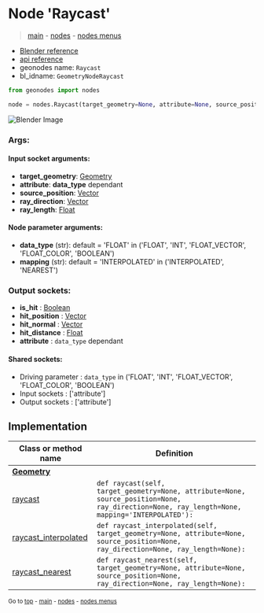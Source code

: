 # Node 'Raycast'

> [main](../structure.md) - [nodes](nodes.md) - [nodes menus](nodes_menus.md)

- [Blender reference](https://docs.blender.org/manual/en/latest/modeling/geometry_nodes/geometry/raycast.html)
- [api reference](https://docs.blender.org/api/current/bpy.types.GeometryNodeRaycast.html)
- geonodes name: `Raycast`
- bl_idname: `GeometryNodeRaycast`

```python
from geonodes import nodes

node = nodes.Raycast(target_geometry=None, attribute=None, source_position=None, ray_direction=None, ray_length=None, data_type='FLOAT', mapping='INTERPOLATED')
```

![Blender Image](https://docs.blender.org/manual/en/latest/_images/node-types_GeometryNodeRaycast.webp)

### Args:

#### Input socket arguments:

- **target_geometry**: [Geometry](Geometry.md)
- **attribute**: **data_type** dependant
- **source_position**: [Vector](Vector.md)
- **ray_direction**: [Vector](Vector.md)
- **ray_length**: [Float](Float.md)

#### Node parameter arguments:

- **data_type** (str): default = 'FLOAT' in ('FLOAT', 'INT', 'FLOAT_VECTOR', 'FLOAT_COLOR', 'BOOLEAN')
- **mapping** (str): default = 'INTERPOLATED' in ('INTERPOLATED', 'NEAREST')

### Output sockets:

- **is_hit** : [Boolean](Boolean.md)
- **hit_position** : [Vector](Vector.md)
- **hit_normal** : [Vector](Vector.md)
- **hit_distance** : [Float](Float.md)
- **attribute** : ``data_type`` dependant

#### Shared sockets:

- Driving parameter : ``data_type`` in ('FLOAT', 'INT', 'FLOAT_VECTOR', 'FLOAT_COLOR', 'BOOLEAN')
- Input sockets  : ['attribute']
- Output sockets : ['attribute']
## Implementation

| Class or method name | Definition |
|----------------------|------------|
| **[Geometry](Geometry.md)** |
| [raycast](Geometry.md#raycast) | `def raycast(self, target_geometry=None, attribute=None, source_position=None, ray_direction=None, ray_length=None, mapping='INTERPOLATED'):` |
| [raycast_interpolated](Geometry.md#raycast_interpolated) | `def raycast_interpolated(self, target_geometry=None, attribute=None, source_position=None, ray_direction=None, ray_length=None):` |
| [raycast_nearest](Geometry.md#raycast_nearest) | `def raycast_nearest(self, target_geometry=None, attribute=None, source_position=None, ray_direction=None, ray_length=None):` |
<sub>Go to [top](#node-Raycast) - [main](../structure.md) - [nodes](nodes.md) - [nodes menus](nodes_menus.md)</sub>

